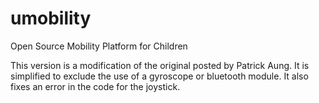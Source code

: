 # umobility
Open Source Mobility Platform for Children

This version is a modification of the original posted by Patrick Aung. 
It is simplified to exclude the use of a gyroscope or bluetooth module. 
It also fixes an error in the code for the joystick.

